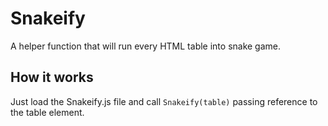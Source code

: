 # Snakeify

A helper function that will run every HTML table into snake game.

## How it works
Just load the Snakeify.js file and call ``Snakeify(table)`` passing reference to the table element.

